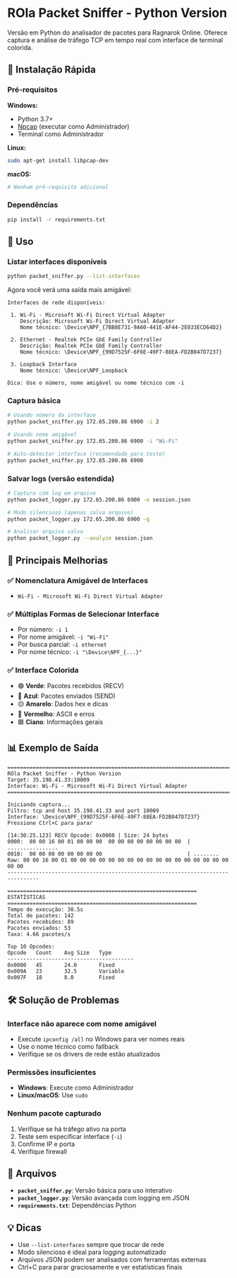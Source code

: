 # ROla Packet Sniffer - Python Version

Versão em Python do analisador de pacotes para Ragnarok Online. Oferece captura e análise de tráfego TCP em tempo real com interface de terminal colorida.

## 🚀 Instalação Rápida

### Pré-requisitos

**Windows:**
- Python 3.7+
- [Npcap](https://npcap.com/dist/npcap-1.79.exe) (executar como Administrador)
- Terminal como Administrador

**Linux:**
```bash
sudo apt-get install libpcap-dev
```

**macOS:**
```bash
# Nenhum pré-requisito adicional
```

### Dependências
```bash
pip install -r requirements.txt
```

## 📖 Uso

### Listar interfaces disponíveis
```bash
python packet_sniffer.py --list-interfaces
```

Agora você verá uma saída mais amigável:
```
Interfaces de rede disponíveis:

 1. Wi-Fi - Microsoft Wi-Fi Direct Virtual Adapter
    Descrição: Microsoft Wi-Fi Direct Virtual Adapter
    Nome técnico: \Device\NPF_{7BB8E731-9A60-441E-AF44-2E033ECD64D2}

 2. Ethernet - Realtek PCIe GbE Family Controller
    Descrição: Realtek PCIe GbE Family Controller
    Nome técnico: \Device\NPF_{99D7525F-6F6E-49F7-88EA-FD2B047D7237}

 3. Loopback Interface
    Nome técnico: \Device\NPF_Loopback

Dica: Use o número, nome amigável ou nome técnico com -i
```

### Captura básica
```bash
# Usando número da interface
python packet_sniffer.py 172.65.200.86 6900 -i 2

# Usando nome amigável
python packet_sniffer.py 172.65.200.86 6900 -i "Wi-Fi"

# Auto-detectar interface (recomendado para teste)
python packet_sniffer.py 172.65.200.86 6900
```

### Salvar logs (versão estendida)
```bash
# Captura com log em arquivo
python packet_logger.py 172.65.200.86 6900 -o session.json

# Modo silencioso (apenas salva arquivo)
python packet_logger.py 172.65.200.86 6900 -q

# Analisar arquivo salvo
python packet_logger.py --analyze session.json
```

## 🎯 Principais Melhorias

### ✅ Nomenclatura Amigável de Interfaces
- `Wi-Fi - Microsoft Wi-Fi Direct Virtual Adapter`

### ✅ Múltiplas Formas de Selecionar Interface
- Por número: `-i 1`
- Por nome amigável: `-i "Wi-Fi"`
- Por busca parcial: `-i ethernet`
- Por nome técnico: `-i "\Device\NPF_{...}"`

### ✅ Interface Colorida
- 🟢 **Verde**: Pacotes recebidos (RECV)
- 🔵 **Azul**: Pacotes enviados (SEND)
- 🟡 **Amarelo**: Dados hex e dicas
- 🔴 **Vermelho**: ASCII e erros
- 🟦 **Ciano**: Informações gerais

## 📊 Exemplo de Saída

```
================================================================================
ROla Packet Sniffer - Python Version
Target: 35.198.41.33:10009
Interface: Wi-Fi - Microsoft Wi-Fi Direct Virtual Adapter
================================================================================

Iniciando captura...
Filtro: tcp and host 35.198.41.33 and port 10009
Interface: \Device\NPF_{99D7525F-6F6E-49F7-88EA-FD2B047D7237}
Pressione Ctrl+C para parar

[14:30:25.123] RECV Opcode: 0x0080 | Size: 24 bytes
0000:  80 00 16 00 01 00 00 00  00 00 00 00 00 00 00 00  | ................
0010:  00 00 00 00 00 00 00 00                           | ........
Raw: 80 00 16 00 01 00 00 00 00 00 00 00 00 00 00 00 00 00 00 00 00 00 00 00
--------------------------------------------------------------------------------

============================================================
ESTATÍSTICAS
============================================================
Tempo de execução: 30.5s
Total de pacotes: 142
Pacotes recebidos: 89
Pacotes enviados: 53
Taxa: 4.66 pacotes/s

Top 10 Opcodes:
Opcode   Count    Avg Size   Type
----------------------------------------
0x0080   45       24.0       Fixed
0x009A   23       32.5       Variable
0x007F   18       8.0        Fixed
```

## 🛠️ Solução de Problemas

### Interface não aparece com nome amigável
- Execute `ipconfig /all` no Windows para ver nomes reais
- Use o nome técnico como fallback
- Verifique se os drivers de rede estão atualizados

### Permissões insuficientes
- **Windows**: Execute como Administrador
- **Linux/macOS**: Use `sudo`

### Nenhum pacote capturado
1. Verifique se há tráfego ativo na porta
2. Teste sem especificar interface (`-i`)
3. Confirme IP e porta
4. Verifique firewall

## 📝 Arquivos

- **`packet_sniffer.py`**: Versão básica para uso interativo
- **`packet_logger.py`**: Versão avançada com logging em JSON
- **`requirements.txt`**: Dependências Python

## 💡 Dicas

- Use `--list-interfaces` sempre que trocar de rede
- Modo silencioso é ideal para logging automatizado
- Arquivos JSON podem ser analisados com ferramentas externas
- Ctrl+C para parar graciosamente e ver estatísticas finais

